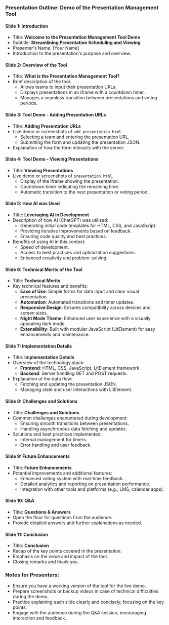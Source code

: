 ### Presentation Outline: Demo of the Presentation Management Tool

#### Slide 1: Introduction
- Title: **Welcome to the Presentation Management Tool Demo**
- Subtitle: **Streamlining Presentation Scheduling and Viewing**
- Presenter's Name: [Your Name]
- Introduction to the presentation's purpose and overview.

#### Slide 2: Overview of the Tool
- Title: **What is the Presentation Management Tool?**
- Brief description of the tool.
  - Allows teams to input their presentation URLs.
  - Displays presentations in an iframe with a countdown timer.
  - Manages a seamless transition between presentations and voting periods.

#### Slide 3: Tool Demo - Adding Presentation URLs
- Title: **Adding Presentation URLs**
- Live demo or screenshots of `add_presentation.html`.
  - Selecting a team and entering the presentation URL.
  - Submitting the form and updating the presentation JSON.
- Explanation of how the form interacts with the server.

#### Slide 4: Tool Demo - Viewing Presentations
- Title: **Viewing Presentations**
- Live demo or screenshots of `presentation.html`.
  - Display of the iframe showing the presentation.
  - Countdown timer indicating the remaining time.
  - Automatic transition to the next presentation or voting period.

#### Slide 5: How AI was Used
- Title: **Leveraging AI in Development**
- Description of how AI (ChatGPT) was utilized:
  - Generating initial code templates for HTML, CSS, and JavaScript.
  - Providing iterative improvements based on feedback.
  - Ensuring code quality and best practices.
- Benefits of using AI in this context:
  - Speed of development.
  - Access to best practices and optimization suggestions.
  - Enhanced creativity and problem-solving.

#### Slide 6: Technical Merits of the Tool
- Title: **Technical Merits**
- Key technical features and benefits:
  - **Ease of Use**: Simple forms for data input and clear visual presentation.
  - **Automation**: Automated transitions and timer updates.
  - **Responsive Design**: Ensures compatibility across devices and screen sizes.
  - **Night Mode Theme**: Enhanced user experience with a visually appealing dark mode.
  - **Extensibility**: Built with modular JavaScript (LitElement) for easy enhancements and maintenance.

#### Slide 7: Implementation Details
- Title: **Implementation Details**
- Overview of the technology stack:
  - **Frontend**: HTML, CSS, JavaScript, LitElement framework.
  - **Backend**: Server handling GET and POST requests.
- Explanation of the data flow:
  - Fetching and updating the presentation JSON.
  - Managing state and user interactions with LitElement.

#### Slide 8: Challenges and Solutions
- Title: **Challenges and Solutions**
- Common challenges encountered during development:
  - Ensuring smooth transitions between presentations.
  - Handling asynchronous data fetching and updates.
- Solutions and best practices implemented:
  - Interval management for timers.
  - Error handling and user feedback.

#### Slide 9: Future Enhancements
- Title: **Future Enhancements**
- Potential improvements and additional features:
  - Enhanced voting system with real-time feedback.
  - Detailed analytics and reporting on presentation performance.
  - Integration with other tools and platforms (e.g., LMS, calendar apps).

#### Slide 10: Q&A
- Title: **Questions & Answers**
- Open the floor for questions from the audience.
- Provide detailed answers and further explanations as needed.

#### Slide 11: Conclusion
- Title: **Conclusion**
- Recap of the key points covered in the presentation.
- Emphasis on the value and impact of the tool.
- Closing remarks and thank you.

### Notes for Presenters:
- Ensure you have a working version of the tool for the live demo.
- Prepare screenshots or backup videos in case of technical difficulties during the demo.
- Practice explaining each slide clearly and concisely, focusing on the key points.
- Engage with the audience during the Q&A session, encouraging interaction and feedback.